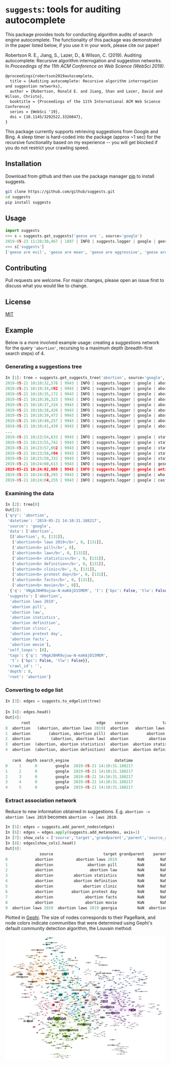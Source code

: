 # `suggests`: tools for auditing autocomplete

This package provides tools for conducting algorithm audits of search engine autocomplete. The functionality of this package was demonstrated in the paper listed below, if you use it in your work, please cite our paper!

Robertson R. E., Jiang, S., Lazer, D., & Wilson, C. (2019). Auditing autocomplete: Recursive algorithm interrogation and suggestion networks. 
In _Proceedings of the 11th ACM Conference on Web Science (WebSci 2019)_.

```
@proceedings{robertson2019autocomplete,
  title = {Auditing autocomplete: Recursive algorithm interrogation and suggestion networks},
  author = {Robertson, Ronald E. and Jiang, Shan and Lazer, David and Wilson, Christo},
  booktitle = {Proceedings of the 11th International ACM Web Science Conference}
  series = {WebSci '19},
  doi = {10.1145/3292522.3326047},
}
```

This package currently supports retrieving suggestions from Google and Bing. A sleep timer is hard-coded into the package (approx ~1 sec) for the recursive functionality based on my experience -- you will get blocked if you do not restrict your crawling speed. 

## Installation

Download from github and then use the package manager [pip](https://pip.pypa.io/en/stable/) to install suggests.

```bash
git clone https://github.com/github/suggests.git
cd suggests
pip install suggests
```

## Usage

```python
import suggests
>>> s = suggests.get_suggests('geese are ', source='google')
2019-05-23 11:28:30,467 | 1897 | INFO | suggests.logger | google | geese are
>>> s['suggests']
['geese are evil', 'geese are mean', 'geese are aggressive', 'geese are jerks', 'geese are the worst', 'geese are scary', 'geese are dinosaurs', 'geese are protected', 'geese are annoying', 'geese are monogamous']
```

## Contributing
Pull requests are welcome. For major changes, please open an issue first to discuss what you would like to change.

## License
[MIT](https://choosealicense.com/licenses/mit/)

## Example

Below is a more involved example usage: creating a suggestions network for the query `'abortion'`, recursing to a maximum depth (breadth-first search steps) of 4.

### Generating a suggestions tree

```python
In [1]: tree = suggests.get_suggests_tree('abortion', source='google', max_depth=4)
2019-05-21 10:10:32,578 | 9943 | INFO | suggests.logger | google | abortion
2019-05-21 10:10:34,092 | 9943 | INFO | suggests.logger | google | abortion laws 2019
2019-05-21 10:10:35,172 | 9943 | INFO | suggests.logger | google | abortion pill
2019-05-21 10:10:36,323 | 9943 | INFO | suggests.logger | google | abortion law
2019-05-21 10:10:37,334 | 9943 | INFO | suggests.logger | google | abortion statistics
2019-05-21 10:10:38,426 | 9943 | INFO | suggests.logger | google | abortion definition
2019-05-21 10:10:39,473 | 9943 | INFO | suggests.logger | google | abortion clinic
2019-05-21 10:10:40,257 | 9943 | INFO | suggests.logger | google | abortion protest day
2019-05-21 10:10:41,439 | 9943 | INFO | suggests.logger | google | abortion facts
...
2019-05-21 10:23:54,633 | 9943 | INFO | suggests.logger | google | statistics on abortion 2019
2019-05-21 10:23:55,742 | 9943 | INFO | suggests.logger | google | statistics on abortion in nigeria
2019-05-21 10:23:57,002 | 9943 | INFO | suggests.logger | google | statistics on abortion uk
2019-05-21 10:23:58,094 | 9943 | INFO | suggests.logger | google | statistics on abortion in the philippines
2019-05-21 10:23:59,332 | 9943 | INFO | suggests.logger | google | statistics on abortion in ireland
2019-05-21 10:24:00,613 | 9943 | INFO | suggests.logger | google | gosnell' abortion doctor movie releases trailer
2019-05-21 10:24:02,088 | 9943 | INFO | suggests.logger | google | anti abortion movie unplanned trailer
2019-05-21 10:24:03,293 | 9943 | INFO | suggests.logger | google | who played the abortion doctor in the movie unplanned
2019-05-21 10:24:04,255 | 9943 | INFO | suggests.logger | google | cast of unplanned wedding
```

### Examining the data
```py
In [2]: tree[0]
Out[2]:
{'qry': 'abortion',
 'datetime': '2019-05-21 14:10:31.188217',
 'source': 'google',
 'data': ['abortion',
  [['abortion', 0, [131]],
   ['abortion<b> laws 2019</b>', 0, [131]],
   ['abortion<b> pill</b>', 0],
   ['abortion<b> law</b>', 0, [131]],
   ['abortion<b> statistics</b>', 0, [131]],
   ['abortion<b> definition</b>', 0, [131]],
   ['abortion<b> clinic</b>', 0, [131]],
   ['abortion<b> protest day</b>', 0, [131]],
   ['abortion<b> facts</b>', 0, [131]],
   ['abortion<b> movie</b>', 0]],
  {'q': 'VNgAJ8HR9ujuw-N-maKAjD15MEM', 't': {'bpc': False, 'tlw': False}}],
 'suggests': ['abortion',
  'abortion laws 2019',
  'abortion pill',
  'abortion law',
  'abortion statistics',
  'abortion definition',
  'abortion clinic',
  'abortion protest day',
  'abortion facts',
  'abortion movie'],
 'self_loops': [0],
 'tags': {'q': 'VNgAJ8HR9ujuw-N-maKAjD15MEM',
  't': {'bpc': False, 'tlw': False}},
 'crawl_id': '',
 'depth': 0,
 'root': 'abortion'}
```


### Converting to edge list
```py
In [3]: edges = suggests.to_edgelist(tree)

In [4]: edges.head()
Out[4]:
       root                             edge    source               target  \
0  abortion   (abortion, abortion laws 2019)  abortion   abortion laws 2019
1  abortion        (abortion, abortion pill)  abortion        abortion pill
2  abortion         (abortion, abortion law)  abortion         abortion law
3  abortion  (abortion, abortion statistics)  abortion  abortion statistics
4  abortion  (abortion, abortion definition)  abortion  abortion definition

   rank  depth search_engine                    datetime
0     1      0        google  2019-05-21 14:10:31.188217
1     2      0        google  2019-05-21 14:10:31.188217
2     3      0        google  2019-05-21 14:10:31.188217
3     4      0        google  2019-05-21 14:10:31.188217
4     5      0        google  2019-05-21 14:10:31.188217
```


### Extract association network

Reduce to new information obtained in suggestions. E.g. `abortion -> abortion laws 2019` becomes `abortion -> laws 2019`.

```py
In [5]: edges = suggests.add_parent_nodes(edges)
In [6]: edges = edges.apply(suggests.add_metanodes, axis=1)
In [7]: show_cols = ['source','target','grandparent','parent','source_add','target_add']
In [8]: edges[show_cols].head()
Out[9]:
               source                      target grandparent    parent source_add   target_add
0            abortion          abortion laws 2019         NaN       NaN   abortion    laws 2019
1            abortion               abortion pill         NaN       NaN   abortion         pill
2            abortion                abortion law         NaN       NaN   abortion          law
3            abortion         abortion statistics         NaN       NaN   abortion   statistics
4            abortion         abortion definition         NaN       NaN   abortion   definition
5            abortion             abortion clinic         NaN       NaN   abortion       clinic
6            abortion        abortion protest day         NaN       NaN   abortion  protest day
7            abortion              abortion facts         NaN       NaN   abortion        facts
8            abortion              abortion movie         NaN       NaN   abortion        movie
9  abortion laws 2019  abortion laws 2019 georgia         NaN  abortion  laws 2019      georgia
```

Plotted in [Gephi](https://gephi.org/). The size of nodes corresponds to their PageRank, and node colors indicate communities that were determined using Gephi's default community detection algorithm, the Louvain method:

![Abortion Association Network](img/abortion_plot_pagerank.png?raw=true "Abortion Association Network")